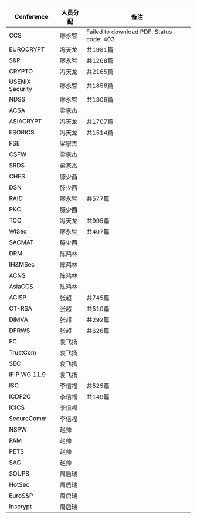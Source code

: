 | **<font style="color:black;">Conference</font>** | **<font style="color:black;">人员分配</font>** | **<font style="color:black;">备注</font>** |
| --- | --- | --- |
| <font style="color:black;">CCS</font> | 廖永智 |Failed to download PDF. Status code: 403|
| <font style="color:black;">EUROCRYPT</font> | 冯天龙 | 共1981篇 |
| <font style="color:black;">S&P</font> | 廖永智 |共1268篇 |
| <font style="color:black;">CRYPTO</font> | 冯天龙 | 共2165篇 |
| <font style="color:black;">USENIX Security</font> | 廖永智 |共1856篇 |
| <font style="color:black;">NDSS</font> | 廖永智 | 共1306篇 |
| <font style="color:black;">ACSA</font> | 梁家杰 | |
| <font style="color:black;">ASIACRYPT</font> | 冯天龙 | 共1707篇 |
| <font style="color:black;">ESORICS</font> | 冯天龙 | 共1514篇 |
| <font style="color:black;">FSE</font> | 梁家杰 | |
| <font style="color:black;">CSFW</font> | 梁家杰 | |
| <font style="color:black;">SRDS</font> | 梁家杰 | |
| <font style="color:black;">CHES</font> | 滕少西 | |
| <font style="color:black;">DSN</font> | 滕少西 | |
| <font style="color:black;">RAID</font> | 廖永智 |共577篇 |
| <font style="color:black;">PKC</font> | 滕少西 | |
| <font style="color:black;">TCC</font> | 冯天龙 | 共995篇 |
| <font style="color:black;">WiSec</font> | 廖永智 |共407篇 |
| <font style="color:black;">SACMAT</font> | 滕少西 | |
| <font style="color:black;">DRM</font> | 陈鸿林 | |
| <font style="color:black;">IH&MSec</font> | 陈鸿林 | |
| <font style="color:black;">ACNS</font> | 陈鸿林 | |
| <font style="color:black;">AsiaCCS</font> | 陈鸿林 | |
| <font style="color:black;">ACISP</font> | 张超 | 共745篇|
| <font style="color:black;">CT-RSA</font> | 张超 | 共510篇|
| <font style="color:black;">DIMVA</font> | 张超 | 共292篇|
| <font style="color:black;">DFRWS</font> | 张超 | 共626篇|
| <font style="color:black;">FC</font> | 袁飞扬 | |
| <font style="color:black;">TrustCom</font> | 袁飞扬 | |
| <font style="color:black;">SEC</font> | 袁飞扬 | |
| <font style="color:black;">IFIP WG 11.9</font> | 袁飞扬 | |
| <font style="color:black;">ISC</font> | 李信福 | 共525篇 |
| <font style="color:black;">ICDF2C</font> | 李信福 | 共149篇 |
| <font style="color:black;">ICICS</font> | 李信福 | |
| <font style="color:black;">SecureComm</font> | 李信福 | |
| <font style="color:black;">NSPW</font> | 赵帅 | |
| <font style="color:black;">PAM</font> | 赵帅 | |
| <font style="color:black;">PETS</font> | 赵帅 | |
| <font style="color:black;">SAC</font> | 赵帅 | |
| <font style="color:black;">SOUPS</font> | 周启瑞 | |
| <font style="color:black;">HotSec</font> | 周启瑞 | |
| <font style="color:black;">EuroS&P</font> | 周启瑞 | |
| <font style="color:black;">Inscrypt</font> | 周启瑞 | |


